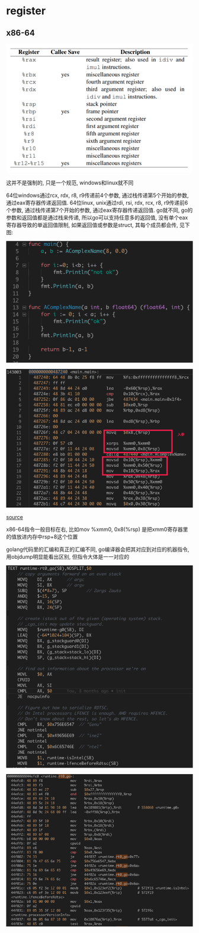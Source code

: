 # register

## x86-64

![register](register.png)

这并不是强制的, 只是一个规范, windows和linux就不同

64位windows通过rcx, rdx, r8, r9传递前4个参数, 通过栈传递第5个开始的参数, 通过eax寄存器传递返回值.
64位linux, unix通过rdi, rsi, rdx, rcx, r8, r9传递前6个参数, 通过栈传递第7个开始的参数, 通过eax寄存器传递返回值.
go就不同, go的参数和返回值都是通过栈来传递, 所以go可以支持任意多的返回值, 没有单个eax寄存器导致的单返回值限制, 如果返回值或参数是struct, 其每个成员都会传, 见下图:

![go-source](go-source.png)

![assemble](go-assemble.png)

[source](https://studygolang.com/articles/11627)

x86-64指令一般目标在右, 比如mov %xmm0, 0x8(%rsp) 是把xmm0寄存器里的值放进内存中rsp+8这个位置

golang代码里的汇编和真正的汇编不同, go编译器会把其对应到对应的机器指令, 用objdump明显能看出区别, 但指令大体是一一对应的

![go-version-assemble](go-version-assemble.png)

![real-assemble](real-assemble.png)
